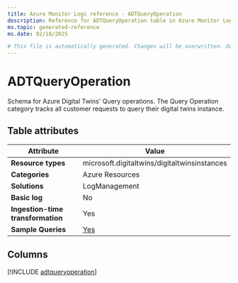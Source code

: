 ```yaml
---
title: Azure Monitor Logs reference - ADTQueryOperation
description: Reference for ADTQueryOperation table in Azure Monitor Logs.
ms.topic: generated-reference
ms.date: 02/18/2025

# This file is automatically generated. Changes will be overwritten. Do not change this file directly.
---
```


# ADTQueryOperation

Schema for Azure Digital Twins' Query operations. The Query Operation category tracks all customer requests to query their digital twins instance.


## Table attributes

|Attribute|Value|
|---|---|
|**Resource types**|microsoft.digitaltwins/digitaltwinsinstances|
|**Categories**|Azure Resources|
|**Solutions**| LogManagement|
|**Basic log**|No|
|**Ingestion-time transformation**|Yes|
|**Sample Queries**|[Yes](/azure/azure-monitor/reference/queries/adtqueryoperation)|



## Columns
  
[!INCLUDE [adtqueryoperation](~/reusable-content/ce-skilling/azure/includes/azure-monitor/reference/tables/adtqueryoperation-include.md)]
